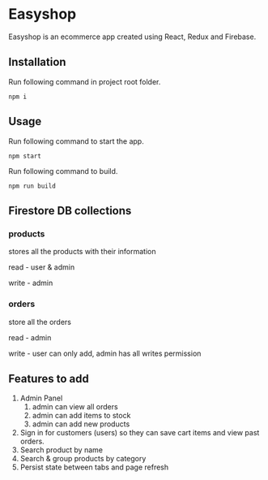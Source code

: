 # Easyshop

Easyshop is an ecommerce app created using React, Redux and Firebase.

## Installation

Run following command in project root folder.

`npm i`

## Usage

Run following command to start the app.

`npm start`

Run following command to build.

`npm run build`

## Firestore DB collections

### products

stores all the products with their information

read - user & admin

write - admin

### orders

store all the orders

read - admin

write - user can only add, admin has all writes permission

## Features to add

1.  Admin Panel
    1.  admin can view all orders
    2.  admin can add items to stock
    3.  admin can add new products
2.  Sign in for customers (users) so they can save cart items and view past orders.
3.  Search product by name
4.  Search & group products by category
5.  Persist state between tabs and page refresh
